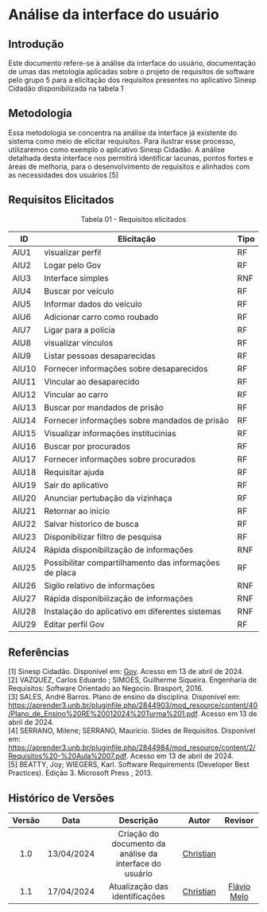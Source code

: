 # Análise da interface do usuário

## Introdução
Este documento refere-se à análise da interface do usuário, documentação de umas das metologia aplicadas sobre o projeto de requisitos de software pelo grupo 5 para a elicitação dos requisitos presentes no aplicativo Sinesp Cidadão disponibilizada na tabela 1

## Metodologia

Essa metodologia se concentra na análise da interface já existente do sistema como meio de elicitar requisitos. Para ilustrar esse processo, utilizaremos como exemplo o aplicativo Sinesp Cidadão. A análise detalhada desta interface nos permitirá identificar lacunas, pontos fortes e áreas de melhoria, 
para o desenvolvimento de requisitos e alinhados com as necessidades dos usuários [5]

## Requisitos Elicitados

<center>

Tabela 01 - Requisitos elicitados

| ID | Elicitação | Tipo | 
| ---- | ---- |---- |
| AIU1 | visualizar perfil | RF|
|  AIU2 | Logar pelo Gov |  RF|
|  AIU3 | Interface simples  |RNF|
|  AIU4 | Buscar por veículo | RF|
|  AIU5 | Informar dados do veículo |  RF|
|  AIU6 | Adicionar carro como roubado |  RF|
|   AIU7 | Ligar para a polícia| RF| Implementado|
|  AIU8  |visualizar vínculos|  RF|
|  AIU9 | Listar pessoas desaparecidas|  RF|
|  AIU10 | Fornecer informações sobre desaparecidos|RF|
|  AIU11  | Vincular ao desaparecido | RF|
|  AIU12  | Vincular ao carro | RF|
|  AIU13  | Buscar por mandados de prisão| RF|
|  AIU14  | Fornecer informações sobre mandados de prisão| RF|
|  AIU15  | Visualizar informações institucinias | RF|
|  AIU16  | Buscar por procurados | RF|
|  AIU17  | Fornecer informações sobre procurados | RF|
|  AIU18  | Requisitar ajuda | RF|
|  AIU19  | Sair do aplicativo| RF|
|  AIU20  | Anunciar pertubação da vizinhaça | RF| Implementado|
|  AIU21  | Retornar ao início | RF|
|  AIU22  | Salvar historico de busca	| RF|
|  AIU23  | Disponibilizar filtro de pesquisa | RF|
|  AIU24  | Rápida disponibilização de informações | RNF|
|  AIU25  | Possibilitar compartilhamento das informações de placa | RF|
|  AIU26  | Sigilo relativo de informações | RNF|
|  AIU27  | Rápida disponibilização de informações | RNF|
|  AIU28  | Instalação do aplicativo em diferentes sistemas | RNF|
|  AIU29  | Editar perfil Gov | RF|

</center>


## Referências
[1] Sinesp Cidadão. Disponível em: [Gov](https://www.gov.br/pt-br/apps/sinesp-cidadao). Acesso em 13 de abril de 2024.</br>
[2] VAZQUEZ, Carlos Eduardo ; SIMOES, Guilherme Siqueira. Engenharia de Requisitos: Software Orientado ao Negocio.  Brasport, 2016.</br>
[3] SALES, André Barros. Plano de ensino da disciplina. Disponível em: <https://aprender3.unb.br/pluginfile.php/2844903/mod_resource/content/40/Plano_de_Ensino%20RE%20012024%20Turma%201.pdf>. Acesso em 13 de abril de 2024.</br>
[4] SERRANO, Milene; SERRANO, Maurício. Slides de Requisitos. Disponível em: <https://aprender3.unb.br/pluginfile.php/2844984/mod_resource/content/2/Requisitos%20-%20Aula%2007.pdf>. Acesso em 13 de abril de 2024.</br>
[5] BEATTY, Joy; WIEGERS, Karl. Software Requirements (Developer Best Practices). Edição 3. Microsoft Press , 2013.
## Histórico de Versões
| Versão | Data | Descrição | Autor | Revisor |
| :----: | :--: | :-------: | :---: | :-----: |
| 1.0 | 13/04/2024 | Criação do documento da análise da interface do usuário | [Christian](https://github.com/crstyhs)|  |
| 1.1 | 17/04/2024 | Atualização das identificações | [Christian](https://github.com/crstyhs)| [Flávio Melo](https://github.com/flavioovatsug) |


